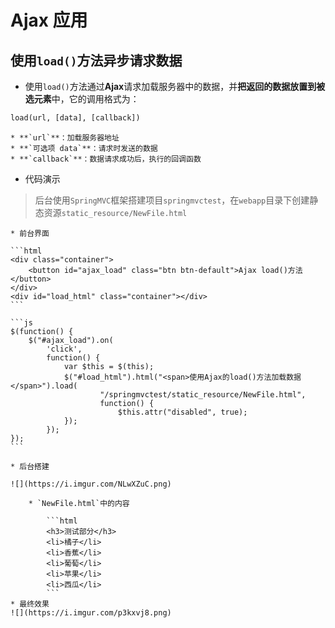 # Ajax 应用

## 使用`load()`方法异步请求数据

* 使用`load()`方法通过**Ajax**请求加载服务器中的数据，并**把返回的数据放置到被选元素**中，它的调用格式为：
```html
load(url, [data], [callback])
```
	* **`url`**：加载服务器地址
	* **`可选项 data`**：请求时发送的数据
	* **`callback`**：数据请求成功后，执行的回调函数

* 代码演示
> 后台使用`SpringMVC`框架搭建项目`springmvctest`，在`webapp`目录下创建静态资源`static_resource/NewFile.html`

	* 前台界面
	
	```html
	<div class="container">
		<button id="ajax_load" class="btn btn-default">Ajax load()方法</button>
	</div>
	<div id="load_html" class="container"></div>
	```

	```js
	$(function() {
		$("#ajax_load").on(
			'click',
			function() {
				var $this = $(this);
				$("#load_html").html("<span>使用Ajax的load()方法加载数据</span>").load(
						"/springmvctest/static_resource/NewFile.html",
						function() {
							$this.attr("disabled", true);
				});
			});
	});
	```

	* 后台搭建

	![](https://i.imgur.com/NLwXZuC.png)

		* `NewFile.html`中的内容
		
			```html
			<h3>测试部分</h3>
			<li>橘子</li>
			<li>香蕉</li>
			<li>葡萄</li>
			<li>苹果</li>
			<li>西瓜</li>
			```
	* 最终效果
	![](https://i.imgur.com/p3kxvj8.png)